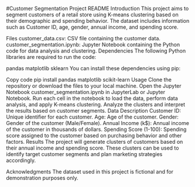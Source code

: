 #Customer Segmentation Project README
Introduction
This project aims to segment customers of a retail store using K-means clustering based on their demographic and spending behavior. The dataset includes information such as Customer ID, age, gender, annual income, and spending score.

Files
customer_data.csv: CSV file containing the customer data.
customer_segmentation.ipynb: Jupyter Notebook containing the Python code for data analysis and clustering.
Dependencies
The following Python libraries are required to run the code:

pandas
matplotlib
sklearn
You can install these dependencies using pip:

Copy code
pip install pandas matplotlib scikit-learn
Usage
Clone the repository or download the files to your local machine.
Open the Jupyter Notebook customer_segmentation.ipynb in JupyterLab or Jupyter Notebook.
Run each cell in the notebook to load the data, perform data analysis, and apply K-means clustering.
Analyze the clusters and interpret the results based on customer segments.
Data Description
Customer ID: Unique identifier for each customer.
Age: Age of the customer.
Gender: Gender of the customer (Male/Female).
Annual Income (k$): Annual income of the customer in thousands of dollars.
Spending Score (1-100): Spending score assigned to the customer based on purchasing behavior and other factors.
Results
The project will generate clusters of customers based on their annual income and spending score. These clusters can be used to identify target customer segments and plan marketing strategies accordingly.

Acknowledgments
The dataset used in this project is fictional and for demonstration purposes only.
